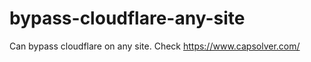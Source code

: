 # bypass-cloudflare-any-site
Can bypass cloudflare on any site. Check https://www.capsolver.com/ 











                                                                                      
